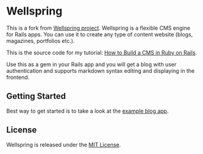 # Wellspring

This is a fork from [Wellspring project](https://github.com/pch/wellspring). Wellspring is a flexible CMS engine for Rails apps. You can use it to create any type of content website (blogs, magazines, portfolios etc.).

This is the source code for my tutorial: [How to Build a CMS in Ruby on Rails](http://pchm.co/tutorial-how-to-build-a-cms-in-ruby-on-rails/).

Use this as a gem in your Rails app and you will get a blog with user authentication and supports markdown syntax editing and displaying in the frontend.

## Getting Started

Best way to get started is to take a look at the [example blog app](https://github.com/pch/wellspring-example-blog).

## License

Wellspring is released under the [MIT License](http://www.opensource.org/licenses/MIT).
